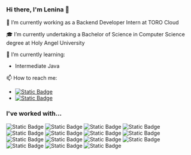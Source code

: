 ### Hi there, I'm Lenina 👋

🔭 I’m currently working as a Backend Developer Intern at TORO Cloud

🎓 I’m currently undertaking a Bachelor of Science in Computer Science degree at Holy Angel University

🌱 I’m currently learning:
- Intermediate Java

📫 How to reach me:
- [![Static Badge](https://img.shields.io/badge/dleninajemima@gmail.com-232f3e?style=social&logo=gmail)](https://mail.google.com/mail/u/?authuser=dleninajemima@gmail.com)
- [![Static Badge](https://img.shields.io/badge/lenina--dizon-232f3e?style=social&logo=linkedin)](https://www.linkedin.com/in/lenina-dizon/)

### I've worked with...

![Static Badge](https://img.shields.io/badge/Apache_Groovy-white?style=for-the-badge&logo=apache%20groovy&logoColor=white&color=4298b8)
![Static Badge](https://img.shields.io/badge/Java-ed8b00?style=for-the-badge&logo=openjdk)
![Static Badge](https://img.shields.io/badge/Python-3776AB?style=for-the-badge&logo=python&logoColor=white)
![Static Badge](https://img.shields.io/badge/Git-f64d27?style=for-the-badge&logo=git&logoColor=white)
![Static Badge](https://img.shields.io/badge/GitHub-1f2328?style=for-the-badge&logo=github&logoColor=white)
![Static Badge](https://img.shields.io/badge/BitBucket-2684ff?style=for-the-badge&logo=bitbucket&logoColor=white)
![Static Badge](https://img.shields.io/badge/MySQL-00758f?style=for-the-badge&logo=mysql&logoColor=white&labelColor=f29111)
![Static Badge](https://img.shields.io/badge/HyperSQL-255d84?style=for-the-badge&logo=hypersql&logoColor=white)
![Static Badge](https://img.shields.io/badge/HTML5-E34F26?style=for-the-badge&logo=html5&logoColor=white)
![Static Badge](https://img.shields.io/badge/CSS3-1572B6?style=for-the-badge&logo=css3&logoColor=white)
![Static Badge](https://img.shields.io/badge/JavaScript-F7DF1E?style=for-the-badge&logo=javascript&logoColor=black)
![Static Badge](https://img.shields.io/badge/Node.js-417e38?style=for-the-badge&logo=node.js&logoColor=white)
![Static Badge](https://img.shields.io/badge/Flutter-0468d7?style=for-the-badge&logo=flutter&logoColor=white)
![Static Badge](https://img.shields.io/badge/Dart-0c6291?style=for-the-badge&logo=dart&logoColor=white)
![Static Badge](https://img.shields.io/badge/AWS-232f3e?style=for-the-badge&logo=amazon-aws&logoColor=white&labelColor=ec7211)
